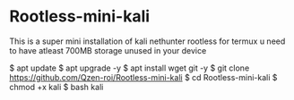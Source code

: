 # Rootless-mini-kali

This  is  a super mini installation of kali nethunter rootless for termux
u need to have atleast 700MB storage unused in your device

$  apt update 
$  apt upgrade -y
$  apt install wget git -y
$  git clone https://github.com/Qzen-roi/Rootless-mini-kali
$  cd Rootless-mini-kali
$  chmod +x kali 
$  bash kali
